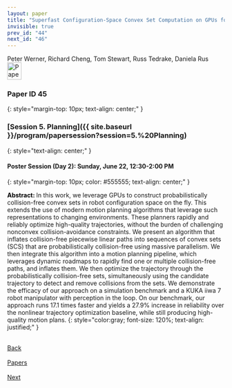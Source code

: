 ```yaml
---
layout: paper
title: "Superfast Configuration-Space Convex Set Computation on GPUs for Online Motion Planning"
invisible: true
prev_id: "44"
next_id: "46"
---
```

<div class="paper-authors">
  <div class="paper-author-box">
    <div class="paper-author-name">Peter Werner, Richard Cheng, Tom Stewart, Russ Tedrake, Daniela Rus</div>
    <div class="paper-author-uni"></div>
  </div>
</div>

<div class="paper-pdf">
  <div>
    <a href="https://www.roboticsproceedings.org/rss21/p045.pdf" title="Download PDF" target="_blank">
      <img src="{{ site.baseurl }}/images/paper_link_cardinal_red.png" alt="Paper PDF" width="33" height="40" />
    </a>
  </div>
</div>

### Paper ID 45
{: style="margin-top: 10px; text-align: center;" }

### [Session 5. Planning]({{ site.baseurl }}/program/papersession?session=5.%20Planning)
{: style="text-align: center;" }

#### Poster Session (Day 2): Sunday, June 22, 12:30-2:00 PM
{: style="margin-top: 10px; color: #555555; text-align: center;" }

<b style="color: black;">Abstract: </b>In this work, we leverage GPUs to construct probabilistically collision-free convex sets in robot configuration space on the fly. This extends the use of modern motion planning algorithms that leverage such representations to changing environments.  These planners rapidly and reliably optimize high-quality trajectories, without the burden of challenging nonconvex collision-avoidance constraints. We present an algorithm that inflates collision-free piecewise linear paths into sequences of convex sets (SCS) that are probabilistically collision-free using massive parallelism. We then integrate this algorithm into a motion planning pipeline, which leverages dynamic roadmaps to rapidly find one or multiple collision-free paths, and inflates them. We then optimize the trajectory through the probabilistically collision-free sets, simultaneously using the candidate trajectory to detect and remove collisions from the sets. We demonstrate the efficacy of our approach on a simulation benchmark and a KUKA iiwa 7 robot manipulator with perception in the loop. On our benchmark, our approach runs 17.1 times faster and yields a 27.9% increase in reliability over the nonlinear trajectory optimization baseline, while still producing high-quality motion plans.
{: style="color:gray; font-size: 120%; text-align: justified;" }

<div class="paper-menu">
  <div class="paper-menu-inner">
    <a href="{{ site.baseurl }}/program/papers/44/" title="Previous Paper">
            <div class="paper-menu-icon">
                <i class="fa fa-chevron-left"></i><br>
                <span class="paper-menu-label">Back</span>
            </div>
        </a>
    <a href="{{ site.baseurl }}/program/papers" title="All Papers">
      <div class="paper-menu-icon">
        <i class="fa fa-list"></i><br>
        <span class="paper-menu-label">Papers</span>
      </div>
    </a>
    <a href="{{ site.baseurl }}/program/papers/46/" title="Next Paper">
            <div class="paper-menu-icon">
                <i class="fa fa-chevron-right"></i><br>
                <span class="paper-menu-label">Next</span>
            </div>
        </a>
  </div>
</div>
